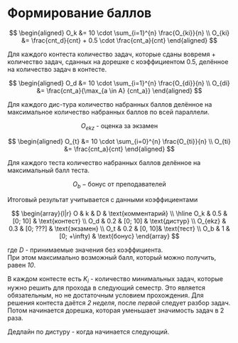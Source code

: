 # Формирование баллов

$$
\begin{aligned}
O_k &= 10 \cdot \sum_{i=1}^{n} \frac{O_{ki}}{n} \\
O_{ki} &= \frac{cnt_d}{cnt} + 0.5 \cdot \frac{cnt_a}{cnt}
\end{aligned}
$$

Для каждого контеста количество задач, которые сданы вовремя + количество задач, сданных на дорешке с коэффициентом $0.5$, делённое на количество задач в контесте.

$$
\begin{aligned}
O_d &= 10 \cdot \sum_{i=1}^{n} \frac{O_{di}}{n} \\
O_{di} &= \frac{cnt_a}{\max_{a \in A} {cnt_a}}
\end{aligned}
$$

Для каждого дис-тура количество набранных баллов делённое на максимальное количество набранных баллов по всей параллели.

$$
O_{ekz} \text{ - оценка за экзамен}
$$

$$
\begin{aligned}
O_{t} &= 10 \cdot \sum_{i=0}^{n} \frac{O_{ti}}{n} \\
O_{ti} &= \frac{cnt_a}{cnt} 
\end{aligned}
$$

Для каждого теста количество набранных баллов делённое на максимальный балл теста.

$$
O_b - \text{бонус от преподавателей}
$$

Итоговый результат учитывается с данными коэффициентами

$$
\begin{array}{l|r}
O & k & D & \text{комментарий} \\
\hline
O_k & 0.5 & [0; 10] & \text{контест} \\
O_d & 0.2 & [0; 10] & \text{дистур} \\
O_{ekz} & 0.3 & [0; ???] & \text{экзамен} \\
O_t & 0.2 & [0, 10]& \text{тест} \\
O_b & 1 & [0; +\infty) & \text{бонус}
\end{array}
$$

где $D$ - принимаемые значения без коэффициента. \
При этом максимально возможный балл, который можно получить, равен *10*.

В каждом контесте есть $K_i$ - количество минимальных задач, которые нужно решить для прохода в следующий семестр. Это является обязательным, но не достаточным условием прохождения. Для решения контеста даётся *2 неделя*, после *первой* следует разбор задач. Потом начинается дорешка, которая уменьшает значимость задач в 2 раза.

Дедлайн по дистуру - когда начинается следующий.